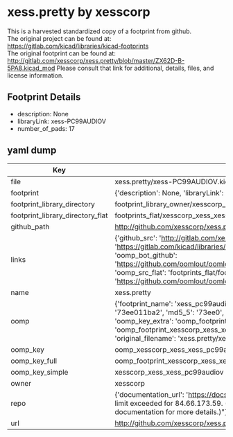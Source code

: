 # xess.pretty by xesscorp  
This is a harvested standardized copy of a footprint from github.  
The original project can be found at:  
https://gitlab.com/kicad/libraries/kicad-footprints  
The original footprint can be found at:
http://gitlab.com/xesscorp/xess.pretty/blob/master/ZX62D-B-5PA8.kicad_mod
Please consult that link for additional, details, files, and license information.  
## Footprint Details
* description: None  
* libraryLink: xess-PC99AUDIOV  
* number_of_pads: 17  
## yaml dump  
| Key | Value |  
| --- | --- |  
| file | xess.pretty/xess-PC99AUDIOV.kicad_mod |  
| footprint | {'description': None, 'libraryLink': 'xess-PC99AUDIOV', 'number_of_pads': 17} |  
| footprint_library_directory | footprint_library_owner/xesscorp_xess.pretty |  
| footprint_library_directory_flat | footprints_flat/xesscorp_xess_xess_pc99audiov/working |  
| github_path | http://github.com/xesscorp/xess.pretty/blob/master/xess-PC99AUDIOV.kicad_mod |  
| links | {'github_src': 'http://gitlab.com/xesscorp/xess.pretty/blob/master/ZX62D-B-5PA8.kicad_mod', 'github_src_repo': 'https://gitlab.com/kicad/libraries/kicad-footprints', 'oomp_bot': 'footprints/xesscorp_xess_xess_pc99audiov/working', 'oomp_bot_github': 'https://github.com/oomlout/oomlout_oomp_footprint_bot/tree/main/footprints/xesscorp_xess_xess_pc99audiov/working', 'oomp_src_flat': 'footprints_flat/footprints_flat/xesscorp_xess_xess_pc99audiov/working', 'oomp_src_flat_github': 'https://github.com/oomlout/oomlout_oomp_footprint_src/tree/main/footprints_flat/xesscorp_xess_xess_pc99audiov/working'} |  
| name | xess.pretty |  
| oomp | {'footprint_name': 'xess_pc99audiov', 'library_name': 'xess', 'md5': '73ee011ba2b6bb46ecfe58885a7a3c07', 'md5_10': '73ee011ba2', 'md5_5': '73ee0', 'md5_6': '73ee01', 'oomp_key': 'oomp_xesscorp_xess_xess_pc99audiov', 'oomp_key_extra': 'oomp_footprint_xesscorp_xess_xess_pc99audiov', 'oomp_key_full': 'oomp_footprint_xesscorp_xess_xess_pc99audiov_73ee01', 'oomp_key_simple': 'xesscorp_xess_xess_pc99audiov', 'original_filename': 'xess.pretty/xess-PC99AUDIOV.kicad_mod', 'owner_name': 'xesscorp'} |  
| oomp_key | oomp_xesscorp_xess_xess_pc99audiov |  
| oomp_key_full | oomp_footprint_xesscorp_xess_xess_pc99audiov |  
| oomp_key_simple | xesscorp_xess_xess_pc99audiov |  
| owner | xesscorp |  
| repo | {'documentation_url': 'https://docs.github.com/rest/overview/resources-in-the-rest-api#rate-limiting', 'message': "API rate limit exceeded for 84.66.173.59. (But here's the good news: Authenticated requests get a higher rate limit. Check out the documentation for more details.)"} |  
| url | http://github.com/xesscorp/xess.pretty |  

